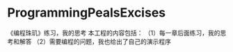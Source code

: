 ProgrammingPealsExcises
=======================

《编程珠玑》练习，我的思考
本工程的内容包括：
（1）每一章后面练习，我的思考和解答
（2）需要编程的问题，我也给出了自己的演示程序
